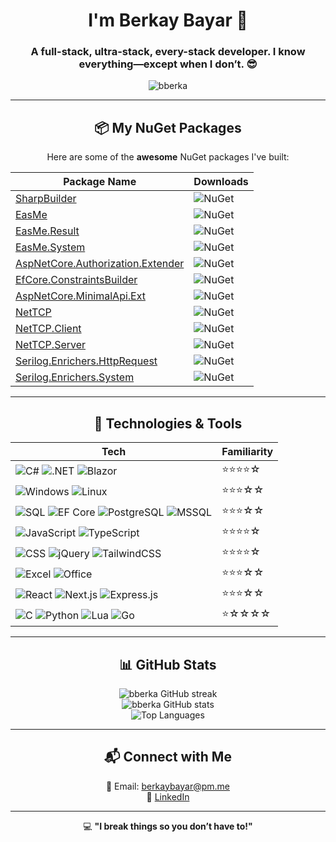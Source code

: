 <div align="center">
<h1 align="center">I'm Berkay Bayar 🚀</h1>
<h3 align="center">
  A full-stack, ultra-stack, every-stack developer. I know everything—except when I don’t. 😎
</h3>

<p align="center">
  <img src="https://komarev.com/ghpvc/?username=bberka&label=Profile%20views&color=0e75b6&style=flat" alt="bberka" />
</p>

---

## 📦 My NuGet Packages

Here are some of the **awesome** NuGet packages I've built:

| Package Name | Downloads |
|-------------|-----------|
| [SharpBuilder](https://www.nuget.org/packages/SharpBuilder/) | ![NuGet](https://img.shields.io/nuget/dt/SharpBuilder.svg) |
| [EasMe](https://www.nuget.org/packages/EasMe/) | ![NuGet](https://img.shields.io/nuget/dt/EasMe.svg) |
| [EasMe.Result](https://www.nuget.org/packages/EasMe.Result/) | ![NuGet](https://img.shields.io/nuget/dt/EasMe.Result.svg) |
| [EasMe.System](https://www.nuget.org/packages/EasMe.System/) | ![NuGet](https://img.shields.io/nuget/dt/EasMe.System.svg) |
| [AspNetCore.Authorization.Extender](https://www.nuget.org/packages/AspNetCore.Authorization.Extender/) | ![NuGet](https://img.shields.io/nuget/dt/AspNetCore.Authorization.Extender.svg) |
| [EfCore.ConstraintsBuilder](https://www.nuget.org/packages/EfCore.ConstraintsBuilder/) | ![NuGet](https://img.shields.io/nuget/dt/EfCore.ConstraintsBuilder.svg) |
| [AspNetCore.MinimalApi.Ext](https://www.nuget.org/packages/AspNetCore.MinimalApi.Ext/) | ![NuGet](https://img.shields.io/nuget/dt/AspNetCore.MinimalApi.Ext.svg) |(https://img.shields.io/nuget/dt/EntityFrameworkCore.Extender.svg) |
| [NetTCP](https://www.nuget.org/packages/NetTCP/) | ![NuGet](https://img.shields.io/nuget/dt/NetTCP.svg) |
| [NetTCP.Client](https://www.nuget.org/packages/NetTCP.Client/) | ![NuGet](https://img.shields.io/nuget/dt/NetTCP.Client.svg) |
| [NetTCP.Server](https://www.nuget.org/packages/NetTCP.Server/) | ![NuGet](https://img.shields.io/nuget/dt/NetTCP.Server.svg) |
| [Serilog.Enrichers.HttpRequest](https://www.nuget.org/packages/Serilog.Enrichers.HttpRequest/) | ![NuGet](https://img.shields.io/nuget/dt/Serilog.Enrichers.HttpRequest.svg) |
| [Serilog.Enrichers.System](https://www.nuget.org/packages/Serilog.Enrichers.System/) | ![NuGet](https://img.shields.io/nuget/dt/Serilog.Enrichers.System.svg) |

---



## 🔧 Technologies & Tools

| **Tech** | **Familiarity** |
|----------|--------------|
| ![C#](https://img.shields.io/badge/C%23-%23f34b7d.svg?style=flat&logo=csharp)  ![.NET](https://img.shields.io/badge/.NET-512BD4?style=flat&logo=dotnet&logoColor=white) ![Blazor](https://img.shields.io/badge/Blazor-%23614899.svg?style=flat&logo=blazor) | ⭐⭐⭐⭐☆ |
| ![Windows](https://img.shields.io/badge/Windows%20Server-%23007ACC.svg?style=flat&logo=windows) ![Linux](https://img.shields.io/badge/Linux%20Server-%23FCC624.svg?style=flat&logo=linux) | ⭐⭐⭐☆☆ |
| ![SQL](https://img.shields.io/badge/SQL-%23007ACC.svg?style=flat&logo=postgresql) ![EF Core](https://img.shields.io/badge/EF%20Core-%23007ACC.svg?style=flat&logo=microsoft-sql-server) ![PostgreSQL](https://img.shields.io/badge/PostgreSQL-316192?style=flat&logo=postgresql&logoColor=white) ![MSSQL](https://img.shields.io/badge/Microsoft%20SQL%20Server-CC2927?style=flat&logo=microsoft%20sql%20server&logoColor=white) | ⭐⭐⭐☆☆ |
| ![JavaScript](https://img.shields.io/badge/JavaScript-%23F7DF1E.svg?style=flat&logo=javascript) ![TypeScript](https://img.shields.io/badge/TypeScript-%23007ACC.svg?style=flat&logo=typescript) | ⭐⭐⭐⭐☆ |
| ![CSS](https://img.shields.io/badge/CSS%20Frameworks-%23007ACC.svg?style=flat&logo=bootstrap) ![jQuery](https://img.shields.io/badge/jQuery-%230769AD.svg?style=flat&logo=jquery) ![TailwindCSS](https://img.shields.io/badge/TailwindCSS-%2306B6D4.svg?style=flat&logo=tailwind-css) | ⭐⭐⭐⭐☆ |
| ![Excel](https://img.shields.io/badge/Excel-%23007ACC.svg?style=flat&logo=microsoft-excel) ![Office](https://img.shields.io/badge/Microsoft%20Office-%23D83B01.svg?style=flat&logo=microsoft-office) | ⭐⭐⭐☆☆ |
| ![React](https://img.shields.io/badge/React-%2361DAFB.svg?style=flat&logo=react) ![Next.js](https://img.shields.io/badge/NextJS-%23000000.svg?style=flat&logo=next.js) ![Express.js](https://img.shields.io/badge/ExpressJS-%23000000.svg?style=flat&logo=express) | ⭐⭐⭐☆☆ |
| ![C](https://img.shields.io/badge/C%20Programming-%2300599C.svg?style=flat&logo=c) ![Python](https://img.shields.io/badge/Python-%233776AB.svg?style=flat&logo=python) ![Lua](https://img.shields.io/badge/Lua-%232C2D72.svg?style=flat&logo=lua) ![Go](https://img.shields.io/badge/Go-%2300ADD8.svg?style=flat&logo=go) | ⭐☆☆☆☆ |


---

## 📊 GitHub Stats

<p align="center">
  <img src="https://streak-stats.demolab.com/?user=bberka" alt="bberka GitHub streak" />
  <br>
  <img src="https://github-readme-stats.vercel.app/api?username=bberka&show_icons=true&theme=dark" alt="bberka GitHub stats" />
  <br>
  <img src="https://github-readme-stats.vercel.app/api/top-langs/?username=bberka&layout=compact&theme=dark" alt="Top Languages" />
</p>

---

## 📬 Connect with Me

📧 Email: [berkaybayar@pm.me](mailto:berkaybayar@pm.me)  
💼 [LinkedIn](linkedin.com/in/berkay-bayar)  


---

💻 **"I break things so you don’t have to!"**


  
</div>
